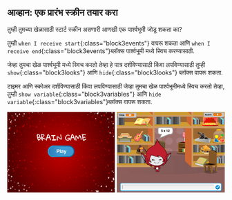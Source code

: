 ## आव्हान: एक प्रारंभ स्क्रीन तयार करा

तुम्ही तुमच्या खेळासाठी स्टार्ट स्क्रीन असणारी आणखी एक पार्श्वभूमी जोडू शकता का?

तुम्ही `when I receive start`{:class="block3events"} वापरू शकता आणि `when I receive end`{:class="block3events"}ब्लॉक्स पार्श्वभूमी मध्ये स्विच करण्यासाठी.

जेव्हा तुमचा खेळ पार्श्वभूमी मध्ये स्विच करतो तेव्हा हे पात्र दर्शविण्यासाठी किंवा लपविण्यासाठी तुम्ही `show`{:class="block3looks"} आणि `hide`{:class="block3looks"} ब्लॉक्स वापरू शकता.

टाइमर आणि स्कोअर दर्शविण्यासाठी किंवा लपविण्यासाठी जेव्हा तुमचा खेळ पार्श्वभूमीमध्ये स्विच करतो तेव्हा, तुम्ही `show variable`{:class="block3variables"} आणि `hide variable`{:class="block3variables"}ब्लॉक्स वापरू शकता.

![Start screen](images/brain-startscreen.png)